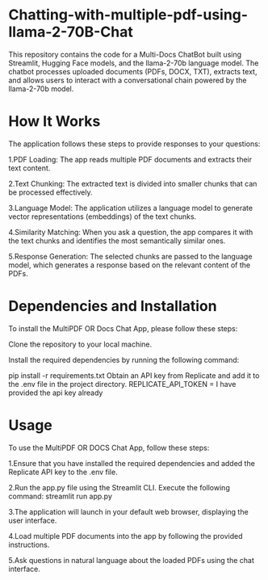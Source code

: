 # Chatting-with-multiple-pdf-using-llama-2-70B-Chat
This repository contains the code for a Multi-Docs ChatBot built using Streamlit, Hugging Face models, and the llama-2-70b language model. The chatbot processes uploaded documents (PDFs, DOCX, TXT), extracts text, and allows users to interact with a conversational chain powered by the llama-2-70b model. 

# How It Works
The application follows these steps to provide responses to your questions:

1.PDF Loading: The app reads multiple PDF documents and extracts their text content.

2.Text Chunking: The extracted text is divided into smaller chunks that can be processed effectively.

3.Language Model: The application utilizes a language model to generate vector representations (embeddings) of the text chunks.

4.Similarity Matching: When you ask a question, the app compares it with the text chunks and identifies the most semantically similar ones.

5.Response Generation: The selected chunks are passed to the language model, which generates a response based on the relevant content of the PDFs.

# Dependencies and Installation
To install the MultiPDF OR Docs Chat App, please follow these steps:

Clone the repository to your local machine.

Install the required dependencies by running the following command:

pip install -r requirements.txt
Obtain an API key from Replicate and add it to the .env file in the project directory.
REPLICATE_API_TOKEN = I have provided the api key already

# Usage
To use the MultiPDF OR DOCS Chat App, follow these steps:

1.Ensure that you have installed the required dependencies and added the Replicate API key to the .env file.

2.Run the app.py file using the Streamlit CLI. Execute the following command:
streamlit run app.py

3.The application will launch in your default web browser, displaying the user interface.

4.Load multiple PDF documents into the app by following the provided instructions.

5.Ask questions in natural language about the loaded PDFs using the chat interface.
